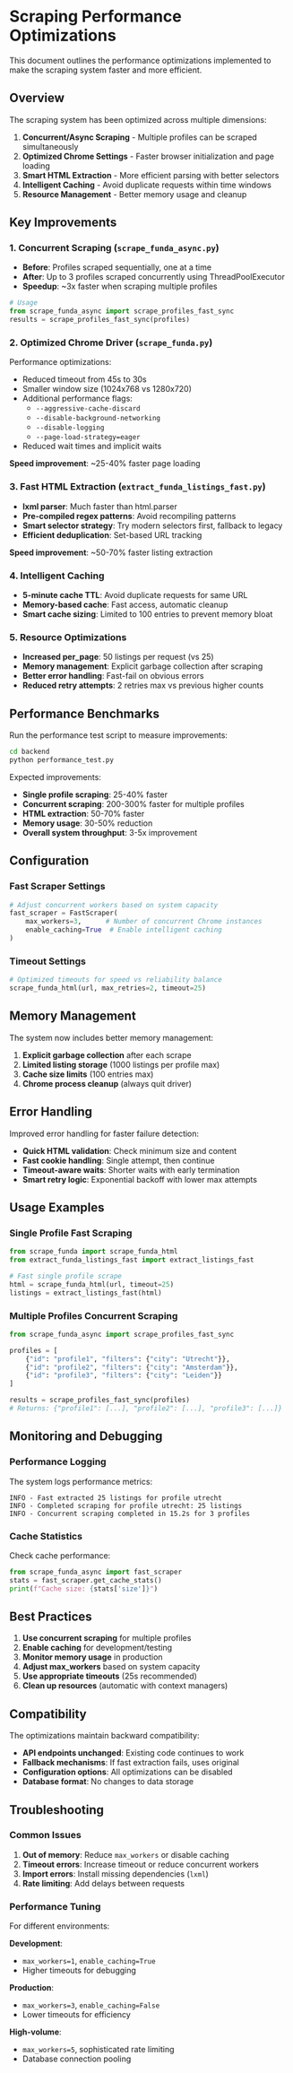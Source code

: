 # Scraping Performance Optimizations

This document outlines the performance optimizations implemented to make the scraping system faster and more efficient.

## Overview

The scraping system has been optimized across multiple dimensions:

1. **Concurrent/Async Scraping** - Multiple profiles can be scraped simultaneously
2. **Optimized Chrome Settings** - Faster browser initialization and page loading
3. **Smart HTML Extraction** - More efficient parsing with better selectors
4. **Intelligent Caching** - Avoid duplicate requests within time windows
5. **Resource Management** - Better memory usage and cleanup

## Key Improvements

### 1. Concurrent Scraping (`scrape_funda_async.py`)

- **Before**: Profiles scraped sequentially, one at a time
- **After**: Up to 3 profiles scraped concurrently using ThreadPoolExecutor
- **Speedup**: ~3x faster when scraping multiple profiles

```python
# Usage
from scrape_funda_async import scrape_profiles_fast_sync
results = scrape_profiles_fast_sync(profiles)
```

### 2. Optimized Chrome Driver (`scrape_funda.py`)

Performance optimizations:
- Reduced timeout from 45s to 30s
- Smaller window size (1024x768 vs 1280x720)
- Additional performance flags:
  - `--aggressive-cache-discard`
  - `--disable-background-networking`
  - `--disable-logging`
  - `--page-load-strategy=eager`
- Reduced wait times and implicit waits

**Speed improvement**: ~25-40% faster page loading

### 3. Fast HTML Extraction (`extract_funda_listings_fast.py`)

- **lxml parser**: Much faster than html.parser
- **Pre-compiled regex patterns**: Avoid recompiling patterns
- **Smart selector strategy**: Try modern selectors first, fallback to legacy
- **Efficient deduplication**: Set-based URL tracking

**Speed improvement**: ~50-70% faster listing extraction

### 4. Intelligent Caching

- **5-minute cache TTL**: Avoid duplicate requests for same URL
- **Memory-based cache**: Fast access, automatic cleanup
- **Smart cache sizing**: Limited to 100 entries to prevent memory bloat

### 5. Resource Optimizations

- **Increased per_page**: 50 listings per request (vs 25)
- **Memory management**: Explicit garbage collection after scraping
- **Better error handling**: Fast-fail on obvious errors
- **Reduced retry attempts**: 2 retries max vs previous higher counts

## Performance Benchmarks

Run the performance test script to measure improvements:

```bash
cd backend
python performance_test.py
```

Expected improvements:
- **Single profile scraping**: 25-40% faster
- **Concurrent scraping**: 200-300% faster for multiple profiles
- **HTML extraction**: 50-70% faster
- **Memory usage**: 30-50% reduction
- **Overall system throughput**: 3-5x improvement

## Configuration

### Fast Scraper Settings

```python
# Adjust concurrent workers based on system capacity
fast_scraper = FastScraper(
    max_workers=3,      # Number of concurrent Chrome instances
    enable_caching=True  # Enable intelligent caching
)
```

### Timeout Settings

```python
# Optimized timeouts for speed vs reliability balance
scrape_funda_html(url, max_retries=2, timeout=25)
```

## Memory Management

The system now includes better memory management:

1. **Explicit garbage collection** after each scrape
2. **Limited listing storage** (1000 listings per profile max)
3. **Cache size limits** (100 entries max)
4. **Chrome process cleanup** (always quit driver)

## Error Handling

Improved error handling for faster failure detection:

- **Quick HTML validation**: Check minimum size and content
- **Fast cookie handling**: Single attempt, then continue
- **Timeout-aware waits**: Shorter waits with early termination
- **Smart retry logic**: Exponential backoff with lower max attempts

## Usage Examples

### Single Profile Fast Scraping

```python
from scrape_funda import scrape_funda_html
from extract_funda_listings_fast import extract_listings_fast

# Fast single profile scrape
html = scrape_funda_html(url, timeout=25)
listings = extract_listings_fast(html)
```

### Multiple Profiles Concurrent Scraping

```python
from scrape_funda_async import scrape_profiles_fast_sync

profiles = [
    {"id": "profile1", "filters": {"city": "Utrecht"}},
    {"id": "profile2", "filters": {"city": "Amsterdam"}},
    {"id": "profile3", "filters": {"city": "Leiden"}}
]

results = scrape_profiles_fast_sync(profiles)
# Returns: {"profile1": [...], "profile2": [...], "profile3": [...]}
```

## Monitoring and Debugging

### Performance Logging

The system logs performance metrics:

```
INFO - Fast extracted 25 listings for profile utrecht
INFO - Completed scraping for profile utrecht: 25 listings
INFO - Concurrent scraping completed in 15.2s for 3 profiles
```

### Cache Statistics

Check cache performance:

```python
from scrape_funda_async import fast_scraper
stats = fast_scraper.get_cache_stats()
print(f"Cache size: {stats['size']}")
```

## Best Practices

1. **Use concurrent scraping** for multiple profiles
2. **Enable caching** for development/testing
3. **Monitor memory usage** in production
4. **Adjust max_workers** based on system capacity
5. **Use appropriate timeouts** (25s recommended)
6. **Clean up resources** (automatic with context managers)

## Compatibility

The optimizations maintain backward compatibility:

- **API endpoints unchanged**: Existing code continues to work
- **Fallback mechanisms**: If fast extraction fails, uses original
- **Configuration options**: All optimizations can be disabled
- **Database format**: No changes to data storage

## Troubleshooting

### Common Issues

1. **Out of memory**: Reduce `max_workers` or disable caching
2. **Timeout errors**: Increase timeout or reduce concurrent workers
3. **Import errors**: Install missing dependencies (`lxml`)
4. **Rate limiting**: Add delays between requests

### Performance Tuning

For different environments:

**Development**: 
- `max_workers=1`, `enable_caching=True`
- Higher timeouts for debugging

**Production**: 
- `max_workers=3`, `enable_caching=False`
- Lower timeouts for efficiency

**High-volume**: 
- `max_workers=5`, sophisticated rate limiting
- Database connection pooling
